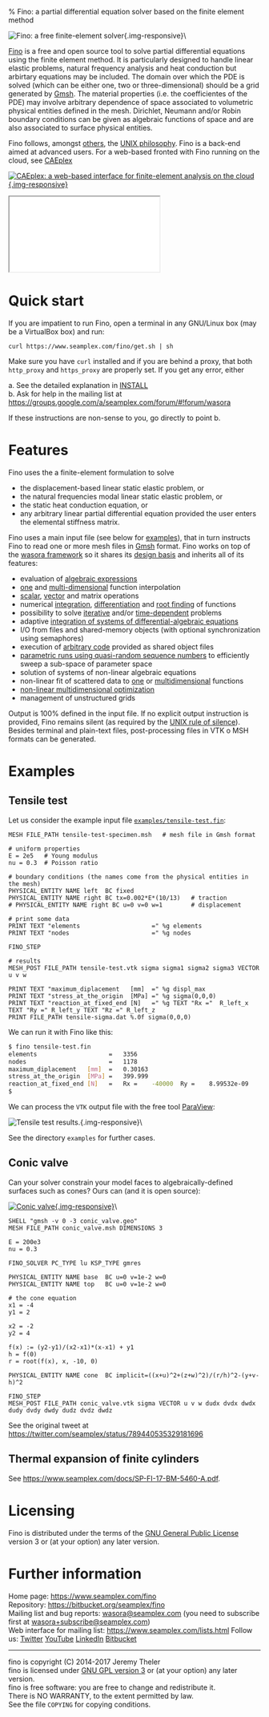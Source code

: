 % Fino: a partial differential equation solver based on the finite element method

![Fino: a free finite-element solver](doc/fino.svg){.img-responsive}\ 


[Fino](https://www.seamplex.com/fino) is a free and open source tool to solve partial differential equations using the finite element method. It is particularly designed to handle linear elastic problems, natural frequency analysis and heat conduction but arbirtary equations may be included. The domain over which the PDE is solved (which can be either one, two or three-dimensional) should be a grid generated by [Gmsh](http://geuz.org/gmsh/). The material properties (i.e. the coefficientes of the PDE) may involve arbitrary dependence of space associated to volumetric physical entities defined in the mesh. Dirichlet, Neumann and/or Robin boundary conditions can be given as algebraic functions of space and are also associated to surface physical entities.

Fino follows, amongst [others](https://www.seamplex.com/principles.html), the [UNIX philosophy](https://en.wikipedia.org/wiki/Unix_philosophy). Fino is a back-end aimed at advanced users. For a web-based fronted with Fino running on the cloud, see [CAEplex](https://www.caeplex.com)

[![CAEplex: a web-based interface for finite-element analysis on the cloud](doc/caeplex.png){.img-responsive}](https://www.caeplex.com)

<div class="row hidden-xs" style="margin-top: 1em">
 <div class="col-md-12">
  <div class="embed-responsive embed-responsive-16by9">
   <div class="github-fork-ribbon right-top" title="Play with me!"></div>
   <iframe class="embed-responsive-item" src="demo/viga.html"></iframe>
  </div>
 </div>
</div>


# Quick start

If you are impatient to run Fino, open a terminal in any GNU/Linux box (may be a VirtualBox box) and run:

```
curl https://www.seamplex.com/fino/get.sh | sh
```

Make sure you have `curl` installed and if you are behind a proxy, that both `http_proxy` and `https_proxy` are properly set. If you get any error, either

 a. See the detailed explanation in [INSTALL](INSTALL.md)  
 b. Ask for help in the mailing list at <https://groups.google.com/a/seamplex.com/forum/#!forum/wasora>

If these instructions are non-sense to you, go directly to point b.

# Features 

Fino uses the a finite-element formulation to solve

 * the displacement-based linear static elastic problem, or
 * the natural frequencies modal linear static elastic problem, or
 * the static heat conduction equation, or
 * any arbitrary linear partial differential equation provided the user enters the elemental stiffness matrix.

Fino uses a main input file (see below for [examples](#examples)), that in turn instructs Fino to read one or more mesh files in [Gmsh](http://gmsh.info/) format. Fino works on top of the [wasora framework](https://www.seamplex.com/wasora) so it shares its [design basis](https://www.seamplex.com/docs/SP-FI-17-BM-5460-A.pdf) and inherits all of its features:


  * evaluation of [algebraic expressions](https://www.seamplex.com/wasora/realbook/real-002-expressions.html)
  * [one](https://www.seamplex.com/wasora/realbook/real-007-functions.html) and [multi-dimensional](https://www.seamplex.com/wasora/realbook/real-010-2dfunctions.html) function interpolation
  * [scalar](https://www.seamplex.com/wasora/realbook/real-001-peano.html), [vector](https://www.seamplex.com/wasora/realbook/real-006-fibonacci.html) and matrix operations
  * numerical [integration](https://www.seamplex.com/wasora/realbook/real-008-integrals.html), [differentiation](https://www.seamplex.com/wasora/realbook/real-017-double-pendulum.html) and [root finding](https://www.seamplex.com/wasora/realbook/real-020-gsl.html) of functions
  * possibility to solve [iterative](https://www.seamplex.com/wasora/realbook/real-030-buffon.html) and/or [time-dependent](https://www.seamplex.com/wasora/realbook/real-003-lag.html) problems
  * adaptive [integration of systems of differential-algebraic equations](https://www.seamplex.com/wasora/realbook/real-018-waterwheel.html)
  * I/O from files and shared-memory objects (with optional synchronization using semaphores)
  * execution of [arbitrary code](https://www.seamplex.com/wasora/realbook/real-015-primes) provided as shared object files
  * [parametric runs using quasi-random sequence numbers](https://www.seamplex.com/wasora/realbook/real-025-mathace.html) to efficiently sweep a sub-space of parameter space 
  * solution of systems of non-linear algebraic equations
  * non-linear fit of scattered data to [one](https://www.seamplex.com/wasora/realbook/real-020-gsl.html) or [multidimensional](https://www.seamplex.com/wasora/realbook/real-028-mass.html) functions
  * [non-linear multidimensional optimization](https://www.seamplex.com/wasora/realbook/real-020-gsl.html)
  * management of unstructured grids

Output is 100% defined in the input file. If no explicit output instruction is provided, Fino remains silent (as required by the [UNIX rule of silence](http://www.linfo.org/rule_of_silence.html)). Besides terminal and plain-text files, post-processing files in VTK o MSH formats can be generated.

# Examples

## Tensile test 

Let us consider the example input file [`examples/tensile-test.fin`](examples/tensile-test.fin):

```wasora
MESH FILE_PATH tensile-test-specimen.msh   # mesh file in Gmsh format

# uniform properties
E = 2e5   # Young modulus
nu = 0.3  # Poisson ratio

# boundary conditions (the names come from the physical entities in the mesh)
PHYSICAL_ENTITY NAME left  BC fixed
PHYSICAL_ENTITY NAME right BC tx=0.002*E*(10/13)   # traction
# PHYSICAL_ENTITY NAME right BC u=0 v=0 w=1        # displacement

# print some data
PRINT TEXT "elements                    =" %g elements
PRINT TEXT "nodes                       =" %g nodes

FINO_STEP

# results
MESH_POST FILE_PATH tensile-test.vtk sigma sigma1 sigma2 sigma3 VECTOR u v w

PRINT TEXT "maximum_diplacement   [mm]  =" %g displ_max
PRINT TEXT "stress_at_the_origin  [MPa] =" %g sigma(0,0,0)
PRINT TEXT "reaction_at_fixed_end [N]   =" %g TEXT "Rx ="  R_left_x TEXT "Ry =" R_left_y TEXT "Rz =" R_left_z
PRINT FILE_PATH tensile-sigma.dat %.0f sigma(0,0,0)
```

We can run it with Fino like this:

```bash
$ fino tensile-test.fin 
elements                    =   3356
nodes                       =   1178
maximum_diplacement   [mm]  =   0.30163
stress_at_the_origin  [MPa] =   399.999
reaction_at_fixed_end [N]   =   Rx =    -40000  Ry =    8.99532e-09     Rz =    -8.00355e-11
$ 
```

We can process the `VTK` output file with the free tool [ParaView](http://www.paraview.org/):

![Tensile test results.](examples/tensile-test.png){.img-responsive}\ 


See the directory `examples` for further cases.

## Conic valve

Can your solver constrain your model faces to algebraically-defined surfaces such as cones? Ours can (and it is open source):

[![Conic valve](examples/conic_valve.png){.img-responsive}](https://twitter.com/seamplex/status/789440535329181696)\ 

```wasora
SHELL "gmsh -v 0 -3 conic_valve.geo"
MESH FILE_PATH conic_valve.msh DIMENSIONS 3

E = 200e3
nu = 0.3

FINO_SOLVER PC_TYPE lu KSP_TYPE gmres

PHYSICAL_ENTITY NAME base  BC u=0 v=1e-2 w=0
PHYSICAL_ENTITY NAME top   BC u=0 v=1e-2 w=0

# the cone equation
x1 = -4
y1 = 2

x2 = -2
y2 = 4

f(x) := (y2-y1)/(x2-x1)*(x-x1) + y1
h = f(0)
r = root(f(x), x, -10, 0) 

PHYSICAL_ENTITY NAME cone  BC implicit=((x+u)^2+(z+w)^2)/(r/h)^2-(y+v-h)^2

FINO_STEP
MESH_POST FILE_PATH conic_valve.vtk sigma VECTOR u v w dudx dvdx dwdx dudy dvdy dwdy dudz dvdz dwdz 
```

See the original tweet at <https://twitter.com/seamplex/status/789440535329181696>

## Thermal expansion of finite cylinders

See <https://www.seamplex.com/docs/SP-FI-17-BM-5460-A.pdf>.

# Licensing

Fino is distributed under the terms of the [GNU General Public License](http://www.gnu.org/copyleft/gpl.html) version 3 or (at your option) any later version.


# Further information

Home page: <https://www.seamplex.com/fino>  
Repository: <https://bitbucket.org/seamplex/fino>  
Mailing list and bug reports: <wasora@seamplex.com>  (you need to subscribe first at <wasora+subscribe@seamplex.com>)  
Web interface for mailing list: <https://www.seamplex.com/lists.html>
Follow us: [Twitter](https://twitter.com/seamplex/) [YouTube](https://www.youtube.com/channel/UCC6SzVLxO8h6j5rLlfCQPhA) [LinkedIn](https://www.linkedin.com/company/seamplex/) [Bitbucket](https://bitbucket.org/seamplex/)

---------------------------

fino is copyright (C) 2014-2017 Jeremy Theler  
fino is licensed under [GNU GPL version 3](http://www.gnu.org/copyleft/gpl.html) or (at your option) any later version.  
fino is free software: you are free to change and redistribute it.  
There is NO WARRANTY, to the extent permitted by law.  
See the file `COPYING` for copying conditions.  
